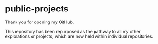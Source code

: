 # public-projects
Thank you for opening my GitHub. 

This repository has been repurposed as the pathway to all my other explorations or projects, which are now held within individual repositories.
